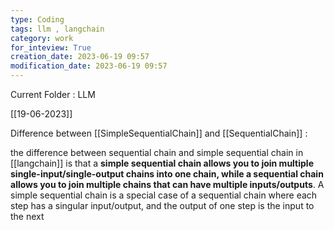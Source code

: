 ```yaml
---
type: Coding  
tags: llm , langchain
category: work
for_inteview: True
creation_date: 2023-06-19 09:57
modification_date: 2023-06-19 09:57
---
```


  
Current Folder : LLM




[[19-06-2023]]


Difference between [[SimpleSequentialChain]] and [[SequentialChain]] :

 the difference between sequential chain and simple sequential chain in [[langchain]] is that a **simple sequential chain allows you to join multiple single-input/single-output chains into one chain, while a sequential chain allows you to join multiple chains that can have multiple inputs/outputs**. A simple sequential chain is a special case of a sequential chain where each step has a singular input/output, and the output of one step is the input to the next



